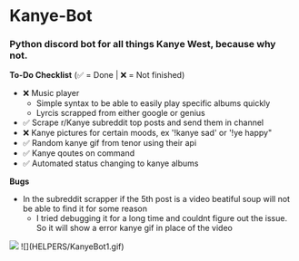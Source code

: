 # Kanye-Bot
### Python discord bot for all things Kanye West, because why not.

**To-Do Checklist**
(:white_check_mark: = Done | :x: = Not finished)
  - :x: Music player 
    - Simple syntax to be able to easily play specific albums quickly
    - Lyrcis scrapped from either google or genius
  - :white_check_mark: Scrape r/Kanye subreddit top posts and send them in channel
  - :x: Kanye pictures for certain moods, ex '!kanye sad' or '!ye happy"
  - :white_check_mark: Random kanye gif from tenor using their api
  - :white_check_mark: Kanye qoutes on command
  - :white_check_mark: Automated status changing to kanye albums
  
**Bugs**
  - In the subreddit scrapper if the 5th post is a video beatiful soup will not be able to find it for some reason
    - I tried debugging it for a long time and couldnt figure out the issue. So it will show a error kanye gif in place of the video

<img src="https://i.imgur.com/iRfiZYu.png"/>
![](HELPERS/KanyeBot1.gif)
